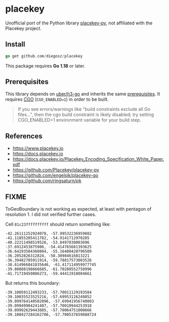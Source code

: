 # placekey

Unofficial port of the Python library [placekey-py](https://github.com/Placekey/placekey-py), not affiliated with the Placekey project.

## Install

```go
go get github.com/diegosz/placekey
```

This package requires **Go 1.18** or later.

## Prerequisites

This library depends on [uber/h3-go](https://github.com/uber/h3-go) and inherits the same [prerequisites](https://github.com/uber/h3-go#prerequisites). It requires [CGO](https://golang.org/cmd/cgo/) (```CGO_ENABLED=1```) in order to be built.

> If you see errors/warnings like "build constraints exclude all Go files...", then the cgo build constraint is likely disabled; try setting CGO_ENABLED=1 environment variable for your build step.

## References

- <https://www.placekey.io>
- <https://docs.placekey.io>
- <https://docs.placekey.io/Placekey_Encoding_Specification_White_Paper.pdf>
- <https://github.com/Placekey/placekey-py>
- <https://github.com/engelsjk/placekey-go>
- <https://github.com/ringsaturn/pk>

## FIXME

ToGeoBoundary is not working as expected, at least with pentagon of resolution 1. I did not verified further cases.

Cell `81c23ffffffffff` should return something like:

```csv
-42.26111252924078, -57.99532236959882
-41.11855205411782, -54.9141712970285
-40.22211498519526, -53.8497030003696
-37.6912453875986, -54.414765681393625
-36.64293584360804, -55.16400420796509
-36.2052826312824, -58.30984616813221
-36.39482705911914, -59.78817573003526
-38.614966841835646, -61.417114959977745
-39.80088198666685, -61.70280552750996
-41.71719450086273, -59.44411918804661
```

But returns this boundary:

```csv
-39.10059112493233, -57.70011129193584
-39.10035523525216, -57.69953126249852
-39.099764140502096, -57.69941956740003
-39.09949904241487, -57.70010944253918
-39.09992629443885, -57.70064751000666
-39.100427284162706, -57.700537659888724
```
